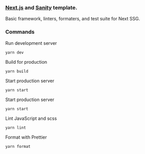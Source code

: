 ### [Next.js](https://nextjs.org/) and [Sanity](https://sanity.io/) template.

Basic framework, linters, formaters, and test suite for Next SSG.

### Commands

Run development server

```shell
yarn dev
```

Build for production

```shell
yarn build
```

Start production server

```shell
yarn start
```

Start production server

```shell
yarn start
```

Lint JavaScript and scss

```shell
yarn lint
```

Format with Prettier

```shell
yarn format
```
